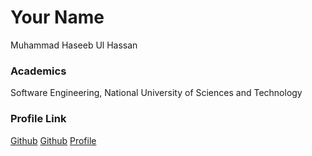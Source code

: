 # Your Name

Muhammad Haseeb Ul Hassan

### Academics

Software Engineering, National University of Sciences and Technology

### Profile Link

[Github](https://github.com/Haseeeb1)
[Github](https://linkedin.com/in/haseeb-ul-hassan)
[Profile](https://haseeb-ul-hassan.netlify.app)
